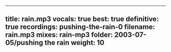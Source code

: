 
---
title: rain.mp3
vocals: true
best: true
definitive: true
recordings: pushing-the-rain-0
filename: rain.mp3
mixes: rain-mp3
folder: 2003-07-05/pushing the rain
weight: 10
---
